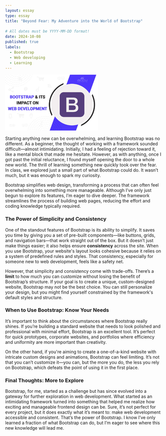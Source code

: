 ```yaml
---
layout: essay
type: essay
title: "Beyond Fear: My Adventure into the World of Bootstrap"

# All dates must be YYYY-MM-DD format!
date: 2024-10-08
published: true
labels:
  - Bootstrap
  - Web developing
  - Learning
---
```


<img width="300px" src="../img/bootstrap.png" class="rounded float-start pe-4">

Starting anything new can be overwhelming, and learning Bootstrap was no different. As a beginner, the thought of working with a framework sounded difficult—almost intimidating. Initially, I had a feeling of rejection toward it, like a mental block that made me hesitate. However, as with anything, once I got past the initial reluctance, I found myself opening the door to a whole new world. The thrill of learning something new quickly took over the fear. In class, we explored just a small part of what Bootstrap could do. It wasn’t much, but it was enough to spark my curiosity. 

Bootstrap simplifies web design, transforming a process that can often feel overwhelming into something more manageable. Although I’ve only just begun to explore its features, I’m eager to dive deeper. The framework streamlines the process of building web pages, reducing the effort and coding knowledge typically required.

### The Power of Simplicity and Consistency

One of the standout features of Bootstrap is its ability to simplify. It saves you time by giving you a set of pre-built components—like buttons, grids, and navigation bars—that work straight out of the box. But it doesn’t just make things easier; it also helps ensure **consistency** across the site. When you use Bootstrap, your website's layout looks cohesive because it relies on a system of predefined rules and styles. That consistency, especially for someone new to web development, feels like a safety net.

However, that simplicity and consistency come with trade-offs. There’s a **limit** to how much you can customize without losing the benefit of Bootstrap’s structure. If your goal is to create a unique, custom-designed website, Bootstrap may not be the best choice. You can still personalize your design, but you might find yourself constrained by the framework's default styles and structure.

### When to Use Bootstrap: Know Your Needs

It’s important to think about the circumstances where Bootstrap really shines. If you’re building a standard website that needs to look polished and professional with minimal effort, Bootstrap is an excellent tool. It’s perfect for quick prototypes, corporate websites, and portfolios where efficiency and uniformity are more important than creativity.

On the other hand, if you're aiming to create a one-of-a-kind website with intricate custom designs and animations, Bootstrap can feel limiting. It’s not that you can’t customize it—you can, but the more you do, the less you rely on Bootstrap, which defeats the point of using it in the first place.

### Final Thoughts: More to Explore

Bootstrap, for me, started as a challenge but has since evolved into a gateway for further exploration in web development. What started as an intimidating framework turned into something that helped me realize how exciting and manageable frontend design can be. Sure, it’s not perfect for every project, but it does exactly what it’s meant to: make web development accessible and consistent. That’s the power of Bootstrap. 
I know I’ve only learned a fraction of what Bootstrap can do, but I’m eager to see where this new knowledge will lead me.
